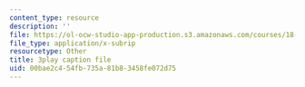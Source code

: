 ```yaml
---
content_type: resource
description: ''
file: https://ol-ocw-studio-app-production.s3.amazonaws.com/courses/18-01sc-single-variable-calculus-fall-2010/00bae2c454fb735a81b83458fe072d75_wOHrNt9ScYs.srt
file_type: application/x-subrip
resourcetype: Other
title: 3play caption file
uid: 00bae2c4-54fb-735a-81b8-3458fe072d75
---
```

